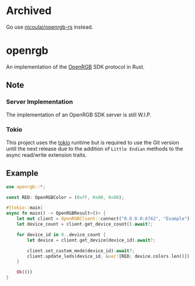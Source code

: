# Archived

Go use [nicoulaj/openrgb-rs](https://github.com/nicoulaj/openrgb-rs) instead.

# openrgb
An implementation of the [OpenRGB](https://gitlab.com/CalcProgrammer1/OpenRGB) SDK protocol in Rust.

## Note

### Server Implementation
The implementation of an OpenRGB SDK server is still W.I.P.

### Tokio
This project uses the [tokio](https://github.com/tokio-rs/tokio/) runtime but is required to use the Git version until the next release due to the addition of `Little Endian` methods to the async read/write extension traits.

## Example

```rust
use openrgb::*;

const RED: OpenRGBColor = (0xFF, 0x00, 0x00);

#[tokio::main]
async fn main() -> OpenRGBResult<()> {
    let mut client = OpenRGBClient::connect("0.0.0.0:6742", "Example").await?;
    let device_count = client.get_device_count().await?;

    for device_id in 0..device_count {
        let device = client.get_device(device_id).await?;

        client.set_custom_mode(device_id).await?;
        client.update_leds(device_id, &vec![RED; device.colors.len()]).await?;
    }

    Ok(())
}
```
